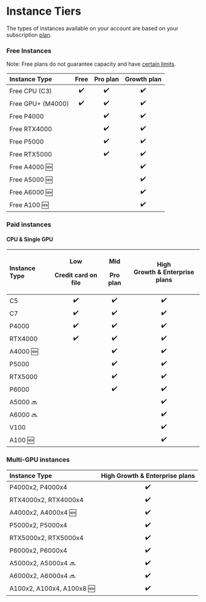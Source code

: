 # Instance Tiers

The types of instances available on your account are based on your subscription [plan](https://gradient.paperspace.com/pricing).  

### Free Instances

Note: Free plans do not guarantee capacity and have [certain limits](free-instances.md). 

| Instance Type | Free | Pro plan | Growth plan |
| :--- | :---: | :---: | :---: |
| Free CPU \(C3\) | ✔️ | ✔️ | ✔️ |
| Free GPU+ \(M4000\) | ✔️ | ✔️ | ✔️ |
| Free P4000 |  | ✔️ | ✔️ |
| Free RTX4000 |  | ✔️ | ✔️ |
| Free P5000 |  | ✔️ | ✔️ |
| Free RTX5000 |  | ✔️ | ✔️ |
| Free A4000 🆕 |  |  | ✔️ |
| Free A5000 🆕 |  |  | ✔️ |
| Free A6000 🆕 |  |  | ✔️ |
| Free A100 🆕 |  |  | ✔️ |

### Paid instances

#### CPU & Single GPU

<table>
  <thead>
    <tr>
      <th style="text-align:left">Instance Type</th>
      <th style="text-align:center">
        <p>Low</p>
        <p>Credit card on file</p>
      </th>
      <th style="text-align:center">
        <p>Mid</p>
        <p>Pro plan</p>
      </th>
      <th style="text-align:center">High
        <br />Growth &amp; Enterprise plans</th>
    </tr>
  </thead>
  <tbody>
    <tr>
      <td style="text-align:left">C5</td>
      <td style="text-align:center">&#x2714;&#xFE0F;</td>
      <td style="text-align:center">&#x2714;&#xFE0F;</td>
      <td style="text-align:center">&#x2714;&#xFE0F;</td>
    </tr>
    <tr>
      <td style="text-align:left">C7</td>
      <td style="text-align:center">&#x2714;&#xFE0F;</td>
      <td style="text-align:center">&#x2714;&#xFE0F;</td>
      <td style="text-align:center">&#x2714;&#xFE0F;</td>
    </tr>
    <tr>
      <td style="text-align:left">P4000</td>
      <td style="text-align:center">&#x2714;&#xFE0F;</td>
      <td style="text-align:center">&#x2714;&#xFE0F;</td>
      <td style="text-align:center">&#x2714;&#xFE0F;</td>
    </tr>
    <tr>
      <td style="text-align:left">RTX4000</td>
      <td style="text-align:center">&#x2714;&#xFE0F;</td>
      <td style="text-align:center">&#x2714;&#xFE0F;</td>
      <td style="text-align:center">&#x2714;&#xFE0F;</td>
    </tr>
    <tr>
      <td style="text-align:left">A4000 &#x1F195;</td>
      <td style="text-align:center"></td>
      <td style="text-align:center">&#x2714;&#xFE0F;</td>
      <td style="text-align:center">&#x2714;&#xFE0F;</td>
    </tr>
    <tr>
      <td style="text-align:left">P5000</td>
      <td style="text-align:center"></td>
      <td style="text-align:center">&#x2714;&#xFE0F;</td>
      <td style="text-align:center">&#x2714;&#xFE0F;</td>
    </tr>
    <tr>
      <td style="text-align:left">RTX5000</td>
      <td style="text-align:center"></td>
      <td style="text-align:center">&#x2714;&#xFE0F;</td>
      <td style="text-align:center">&#x2714;&#xFE0F;</td>
    </tr>
    <tr>
      <td style="text-align:left">P6000</td>
      <td style="text-align:center"></td>
      <td style="text-align:center">&#x2714;&#xFE0F;</td>
      <td style="text-align:center">&#x2714;&#xFE0F;</td>
    </tr>
    <tr>
      <td style="text-align:left">A5000 &#x1F51C;</td>
      <td style="text-align:center"></td>
      <td style="text-align:center"></td>
      <td style="text-align:center">&#x2714;&#xFE0F;</td>
    </tr>
    <tr>
      <td style="text-align:left">A6000 &#x1F51C;</td>
      <td style="text-align:center"></td>
      <td style="text-align:center"></td>
      <td style="text-align:center">&#x2714;&#xFE0F;</td>
    </tr>
    <tr>
      <td style="text-align:left">V100</td>
      <td style="text-align:center"></td>
      <td style="text-align:center"></td>
      <td style="text-align:center">&#x2714;&#xFE0F;</td>
    </tr>
    <tr>
      <td style="text-align:left">A100 &#x1F195;</td>
      <td style="text-align:center"></td>
      <td style="text-align:center"></td>
      <td style="text-align:center">&#x2714;&#xFE0F;</td>
    </tr>
  </tbody>
</table>

### Multi-GPU instances

| Instance Type | High  Growth & Enterprise plans |
| :--- | :---: |
| P4000x2, P4000x4 | ✔️ |
| RTX4000x2, RTX4000x4 | ✔️ |
| A4000x2, A4000x4 🆕 | ✔️ |
| P5000x2, P5000x4 | ✔️ |
| RTX5000x2, RTX5000x4 | ✔️ |
| P6000x2, P6000x4 | ✔️ |
| A5000x2, A5000x4 🔜 | ✔️ |
| A6000x2, A6000x4 🔜 | ✔️ |
| A100x2, A100x4, A100x8 🆕 | ✔️ |

